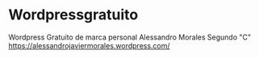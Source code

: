 # Wordpressgratuito
Wordpress Gratuito de marca personal
Alessandro Morales
Segundo "C"
https://alessandrojaviermorales.wordpress.com/
